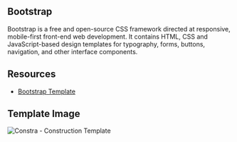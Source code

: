 ## Bootstrap 

Bootstrap is a free and open-source CSS framework directed at responsive, mobile-first front-end web development.
It contains HTML, CSS and JavaScript-based design templates for typography, forms, buttons, navigation, and other interface components.

## Resources
* [Bootstrap Template](https://themefisher.com/free-bootstrap-templates)


## Template Image

![Constra - Construction Template](constra-main/images/constra.jpg)
